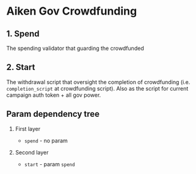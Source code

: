 # Aiken Gov Crowdfunding

## 1. Spend

The spending validator that guarding the crowdfunded

## 2. Start

The withdrawal script that oversight the completion of crowdfunding (i.e. `completion_script` at crowdfunding script). Also as the script for current campaign auth token + all gov power.

## Param dependency tree

1. First layer

   - `spend` - no param

2. Second layer

   - `start` - param `spend`

